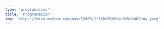 ```yaml
---
type: 'programacion'
title: 'Programacion'
img: 'https://miro.medium.com/max/12000/1*fXBo56b0tanSCNHo4O2eWw.jpeg'
---
```

